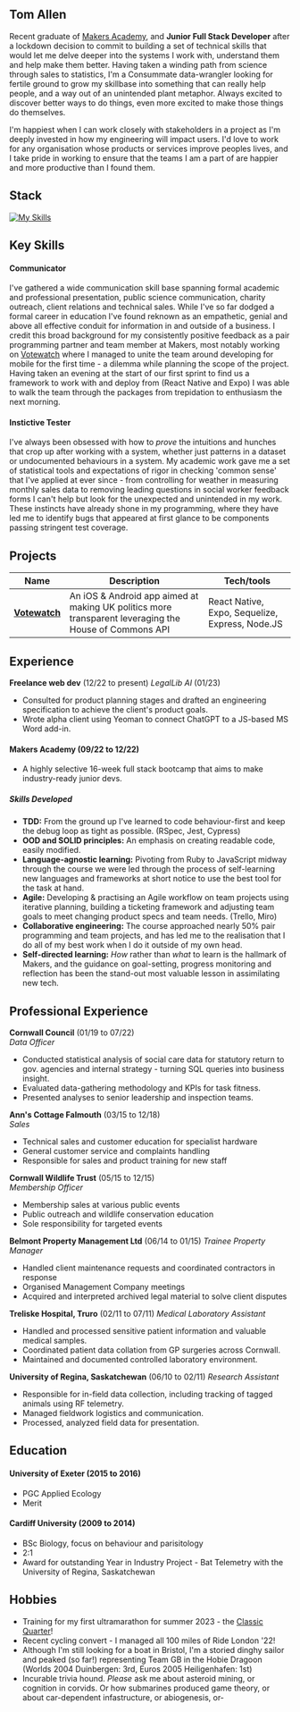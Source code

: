 ## Tom Allen

Recent graduate of [Makers Academy](https://makers.tech/about-us/), and **Junior Full Stack Developer** after a lockdown decision to commit to building a set of technical skills that would let me delve deeper into the systems I work with, understand them and help make them better. Having taken a winding path from science through sales to statistics, I'm a Consummate data-wrangler looking for fertile ground to grow my skillbase into something that can really help people, and a way out of an unintended plant metaphor. Always excited to discover better ways to do things, even more excited to make those things do themselves.

I'm happiest when I can work closely with stakeholders in a project as I'm deeply invested in how my engineering will impact users. I'd love to work for any organisation whose products or services improve peoples lives, and I take pride in working to ensure that the teams I am a part of are happier and more productive than I found them.

## Stack

[![My Skills](https://skillicons.dev/icons?i=css,docker,express,firebase,heroku,html,js,jest,mongodb,nodejs,postgres,rails,react,ruby,sequelize)](https://skillicons.dev)

## Key Skills

#### Communicator

I've gathered a wide communication skill base spanning formal academic and professional presentation, public science communication, charity outreach, client relations and technical sales. While I've so far dodged a formal career in education I've found reknown as an empathetic, genial and above all effective conduit for information in and outside of a business.
I credit this broad background for my consistently positive feedback as a pair programming partner and team member at Makers, most notably working on [Votewatch](https://www.youtube.com/watch?v=jNPUt79UpsA&t=134s) where I managed to unite the team around developing for mobile for the first time - a dilemma while planning the scope of the project. Having taken an evening at the start of our first sprint to find us a framework to work with and deploy from (React Native and Expo) I was able to walk the team through the packages from trepidation to enthusiasm the next morning.

#### Instictive Tester

I've always been obsessed with how to *prove* the intuitions and hunches that crop up after working with a system, whether just patterns in a dataset or undocumented behaviours in a system. My academic work gave me a set of statistical tools and expectations of rigor in checking 'common sense' that I've applied at ever since - from controlling for weather in measuring monthly sales data to removing leading questions in social worker feedback forms I can't help but look for the unexpected and unintended in my work.
These instincts have already shone in my programming, where they have led me to identify bugs that appeared at first glance to be components passing stringent test coverage.

## Projects

| Name                         | Description       | Tech/tools        |
| ---------------------------- | ----------------- | ----------------- |
| [**Votewatch**](https://github.com/tomallens/votewatch)| An iOS & Android app aimed at making UK politics more transparent leveraging the House of Commons API | React Native, Expo, Sequelize, Express, Node.JS |

## Experience

**Freelance web dev** (12/22 to present)
_LegalLib AI_ (01/23)

- Consulted for product planning stages and drafted an engineering specification to achieve the client's product goals.
- Wrote alpha client using Yeoman to connect ChatGPT to a JS-based MS Word add-in. 

#### Makers Academy (09/22 to 12/22)
- A highly selective 16-week full stack bootcamp that aims to make industry-ready junior devs.

##### Skills Developed

- **TDD:** From the ground up I've learned to code behaviour-first and keep the debug loop as tight as possible. (RSpec, Jest, Cypress)
- **OOD and SOLID principles:** An emphasis on creating readable code, easily modified.
- **Language-agnostic learning:** Pivoting from Ruby to JavaScript midway through the course we were led through the process of self-learning new languages and frameworks at short notice to use the best tool for the task at hand.
- **Agile:** Developing & practising an Agile workflow on team projects using iterative planning, building a ticketing framework and adjusting team goals to meet changing product specs and team needs. (Trello, Miro)
- **Collaborative engineering:** The course approached nearly 50% pair programming and team projects, and has led me to the realisation that I do all of my best work when I do it outside of my own head.
- **Self-directed learning:** *How* rather than *what* to learn is the hallmark of Makers, and the guidance on goal-setting, progress monitoring and reflection has been the stand-out most valuable lesson in assimilating new tech.

## Professional Experience

**Cornwall Council** (01/19 to 07/22)  
_Data Officer_

- Conducted statistical analysis of social care data for statutory return to gov. agencies and internal strategy - turning SQL queries into business insight.
- Evaluated data-gathering methodology and KPIs for task fitness.
- Presented analyses to senior leadership and inspection teams.

**Ann's Cottage Falmouth** (03/15 to 12/18)  
_Sales_

- Technical sales and customer education for specialist hardware
- General customer service and complaints handling
- Responsible for sales and product training for new staff

**Cornwall Wildlife Trust** (05/15 to 12/15)  
_Membership Officer_

- Membership sales at various public events
- Public outreach and wildlife conservation education
- Sole responsibility for targeted events

**Belmont Property Management Ltd** (06/14 to 01/15)
_Trainee Property Manager_

- Handled client maintenance requests and coordinated contractors in response
- Organised Management Company meetings 
- Acquired and interpreted archived legal material to solve client disputes

**Treliske Hospital, Truro** (02/11 to 07/11)
_Medical Laboratory Assistant_

- Handled and processed sensitive patient information and valuable medical samples.
- Coordinated patient data collation from GP surgeries across Cornwall.
- Maintained and documented controlled laboratory environment.

**University of Regina, Saskatchewan** (06/10 to 02/11)
_Research Assistant_

- Responsible for in-field data collection, including tracking of tagged animals using RF telemetry.
- Managed fieldwork logistics and communication.
- Processed, analyzed field data for presentation.

## Education

#### University of Exeter (2015 to 2016)

- PGC Applied Ecology
- Merit

#### Cardiff University (2009 to 2014)

- BSc Biology, focus on behaviour and parisitology
- 2:1
- Award for outstanding Year in Industry Project - Bat Telemetry with the University of Regina, Saskatchewan

## Hobbies
- Training for my first ultramarathon for summer 2023 - the [Classic Quarter](https://www.endurancelife.com/classic-quarter)!
- Recent cycling convert - I managed all 100 miles of Ride London '22!
- Although I'm still looking for a boat in Bristol, I'm a storied dinghy sailor and peaked (so far!) representing Team GB in the Hobie Dragoon (Worlds 2004 Duinbergen: 3rd, Euros 2005 Heiligenhafen: 1st)
- Incurable trivia hound. _Please_ ask me about asteroid mining, or cognition in corvids. Or how submarines produced game theory, or about car-dependent infastructure, or abiogenesis, or-
